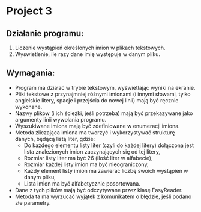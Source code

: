 # Project 3

## Działanie programu:
1. Liczenie wystąpień określonych imion w plikach tekstowych.
2. Wyświetlenie, ile razy dane imię występuje w danym pliku.

## Wymagania:
- Program ma działać w trybie tekstowym, wyświetlając wyniki na ekranie.
- Pliki tekstowe z przynajmniej różnymi imionami (i innymi słowami, tylko angielskie litery, spacje i przejścia do nowej linii) mają być ręcznie wykonane.
- Nazwy plików (i ich ścieżki, jeśli potrzeba) mają być przekazywane jako argumenty linii wywołania programu.
- Wyszukiwane imiona mają być zdefiniowane w enumeracji imiona.
- Metoda zliczająca imiona ma tworzyć i wykorzystywać strukturę danych, będącą listą liter, gdzie:
    - Do każdego elementu listy liter (czyli do każdej litery) dołączona jest lista znalezionych imion zaczynających się od tej litery,
    - Rozmiar listy liter ma być 26 (ilość liter w alfabecie),
    - Rozmiar każdej listy imion ma być nieograniczony,
    - Każdy element listy imion ma zawierać liczbę swoich wystąpień w danym pliku,
    - Lista imion ma być alfabetycznie posortowana.
- Dane z tych plików mają być odczytywane przez klasę EasyReader.
- Metoda ta ma wyrzucać wyjątek z komunikatem o błędzie, jeśli podano złe parametry.
